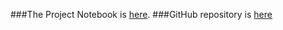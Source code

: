 ###The Project Notebook is [here](notebook.nb.html). 
###GitHub repository is [here](https://github.com/CannataUTDV/s17dvfinalproject-temple-medel-ruiz)
